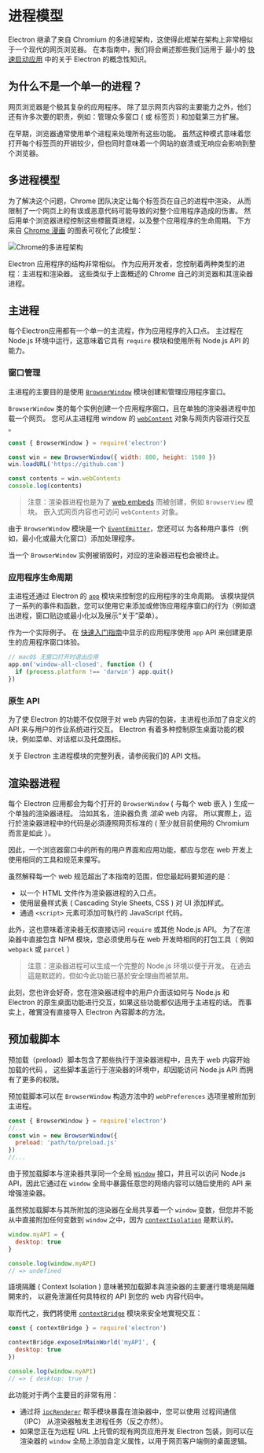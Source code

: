 # 进程模型

Electron 继承了来自 Chromium 的多进程架构，这使得此框架在架构上非常相似于一个现代的网页浏览器。 在本指南中，我们将会阐述那些我们运用于 最小的 [快速启动应用][] 中的关于 Electron 的概念性知识。

## 为什么不是一个单一的进程？

网页浏览器是个极其复杂的应用程序。 除了显示网页内容的主要能力之外，他们还有许多次要的职责，例如：管理众多窗口 ( 或 标签页 ) 和加载第三方扩展。

在早期，浏览器通常使用单个进程来处理所有这些功能。 虽然这种模式意味着您打开每个标签页的开销较少，但也同时意味着一个网站的崩溃或无响应会影响到整个浏览器。

## 多进程模型

为了解决这个问题，Chrome 团队决定让每个标签页在自己的进程中渲染， 从而限制了一个网页上的有误或恶意代码可能导致的对整个应用程序造成的伤害。 然后用单个浏览器进程控制这些標籤頁进程，以及整个应用程序的生命周期。 下方来自 [Chrome 漫画][] 的图表可视化了此模型：

![Chrome的多进程架构](../images/chrome-processes.png)

Electron 应用程序的结构非常相似。 作为应用开发者，您控制着两种类型的进程：主进程和渲染器。 这些类似于上面概述的 Chrome 自己的浏览器和其渲染器进程。

## 主进程

每个Electron应用都有一个单一的主流程，作为应用程序的入口点。 主过程在 Node.js 环境中运行，这意味着它具有 `require` 模块和使用所有 Node.js API 的能力。

### 窗口管理

主进程的主要目的是使用 [`BrowserWindow`][browser-window] 模块创建和管理应用程序窗口。

`BrowserWindow` 类的每个实例创建一个应用程序窗口，且在单独的渲染器进程中加载一个网页。 您可从主进程用 window 的 [`webContent`][web-contents] 对象与网页内容进行交互 。

```js title='main.js'
const { BrowserWindow } = require('electron')

const win = new BrowserWindow({ width: 800, height: 1500 })
win.loadURL('https://github.com')

const contents = win.webContents
console.log(contents)
```

> 注意：渲染器进程也是为了 [web embeds][web-embed] 而被创建，例如 `BrowserView` 模块。 嵌入式网页内容也可访问 `webContents` 对象。

由于 `BrowserWindow` 模块是一个 [`EventEmitter`][event-emitter]，您还可以 为各种用户事件（例如，最小化或最大化窗口）添加处理程序。

当一个 `BrowserWindow` 实例被销毁时，对应的渲染器进程也会被终止。

### 应用程序生命周期

主进程还通过 Electron 的 [`app`][app] 模块来控制您的应用程序的生命周期。 该模块提供了一系列的事件和函数，您可以使用它来添加或修饰应用程序窗口的行为（例如退出进程，窗口贴边或最小化以及展示“关于”菜单）。

作为一个实际例子。 在 [快速入门指南][quick-start-lifecycle]中显示的应用程序使用 `app` API 来创建更原生的应用程序窗口体验。

```js title='main.js'
// macOS 无窗口打开时退出应用
app.on('window-all-closed', function () {
  if (process.platform !== 'darwin') app.quit()
})
```

### 原生 API

为了使 Electron 的功能不仅仅限于对 web 内容的包装，主进程也添加了自定义的 API 来与用户的作业系统进行交互。 Electron 有着多种控制原生桌面功能的模块，例如菜单、对话框以及托盘图标。

关于 Electron 主进程模块的完整列表，请参阅我们的 API 文档。

## 渲染器进程

每个 Electron 应用都会为每个打开的 `BrowserWindow` ( 与每个 web 嵌入 ) 生成一个单独的渲染器进程。 洽如其名，渲染器负责 *渲染* web 内容。 所以實際上，运行於渲染器进程中的代码是必須遵照网页标准的 ( 至少就目前使用的 Chromium 而言是如此 ）。

因此，一个浏览器窗口中的所有的用户界面和应用功能，都应与您在 web 开发上使用相同的工具和规范来攥写。

虽然解释每一个 web 规范超出了本指南的范围，但您最起码要知道的是：

* 以一个 HTML 文件作为渲染器进程的入口点。
* 使用层叠样式表 ( Cascading Style Sheets, CSS ) 对 UI 添加样式。
* 通過 `<script>` 元素可添加可執行的 JavaScript 代码。

此外，这也意味着渲染器无权直接访问 `require` 或其他 Node.js API。 为了在渲染器中直接包含 NPM 模块，您必须使用与在 web 开发時相同的打包工具（ 例如 `webpack` 或 `parcel` ）

> 注意：渲染器进程可以生成一个完整的 Node.js 环境以便于开发。 在過去這是默認的，但如今此功能已基於安全理由而被禁用。

此刻，您也许会好奇，您在渲染器进程中的用户介面该如何与 Node.js 和 Electron 的原生桌面功能进行交互，如果这些功能都仅适用于主进程的话。 而事实上，確實没有直接导入 Electron 內容脚本的方法。

## 预加载脚本


<!-- Note: This guide doesn't take sandboxing into account, which might fundamentally 
change the statements here. --> 预加载（preload）脚本包含了那些执行于渲染器进程中，且先于 web 内容开始加载的代码 。 这些脚本虽运行于渲染器的环境中，却因能访问 Node.js API 而拥有了更多的权限。

预加载脚本可以在 `BrowserWindow` 构造方法中的 `webPreferences` 选项里被附加到主进程。

```js title='main.js'
const { BrowserWindow } = require('electron')
//...
const win = new BrowserWindow({
  preload: 'path/to/preload.js'
})
//...
```

由于预加载脚本与渲染器共享同一个全局 [`Window`][window-mdn] 接口，并且可以访问 Node.js API，因此它通过在 `window` 全局中暴露任意您的网络内容可以随后使用的 API 来增强渲染器。

虽然预加载脚本与其所附加的渲染器在全局共享着一个 `window` 变数，但您并不能从中直接附加任何变数到 `window` 之中，因为 [`contextIsolation`][context-isolation] 是默认的。

```js title='preload.js'
window.myAPI = {
  desktop: true
}
```

```js title='renderer.js'
console.log(window.myAPI)
// => undefined
```

語境隔離 ( Context Isolation ) 意味著预加载脚本與渲染器的主要運行環境是隔離開來的， 以避免泄漏任何具特权的 API 到您的 web 内容代码中。

取而代之，我們將使用 [`contextBridge`][context-bridge] 模块來安全地實現交互：

```js title='preload.js'
const { contextBridge } = require('electron')

contextBridge.exposeInMainWorld('myAPI', {
  desktop: true
})
```

```js title='renderer.js'
console.log(window.myAPI)
// => { desktop: true }
```

此功能对于两个主要目的非常有用：

* 通过将 [`ipcRenderer`][ipcRenderer] 帮手模块暴露在渲染器中，您可以使用 过程间通信 （IPC） 从渲染器触发主进程任务（反之亦然）。
* 如果您正在为远程 URL 上托管的现有网页应用开发 Electron 包装，则可以在渲染器的 `window` 全局上添加自定义属性，以用于网页客户端侧的桌面逻辑。

[快速启动应用]: ./quick-start.md

[Chrome 漫画]: https://www.google.com/googlebooks/chrome/

[browser-window]: ../api/browser-window.md
[web-embed]: ./web-embeds.md
[web-contents]: ../api/web-contents.md
[event-emitter]: https://nodejs.org/api/events.html#events_class_eventemitter

[app]: ../api/app.md
[quick-start-lifecycle]: ./quick-start.md#manage-your-windows-lifecycle

[window-mdn]: https://developer.mozilla.org/en-US/docs/Web/API/Window
[context-isolation]: ./context-isolation.md
[context-bridge]: ../api/context-bridge.md
[ipcRenderer]: ../api/ipc-renderer.md
